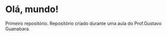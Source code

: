 # Olá, mundo!
 Primeiro repositório.
 Repositório criado durante uma aula do Prof.Gustavo Guanabara.
